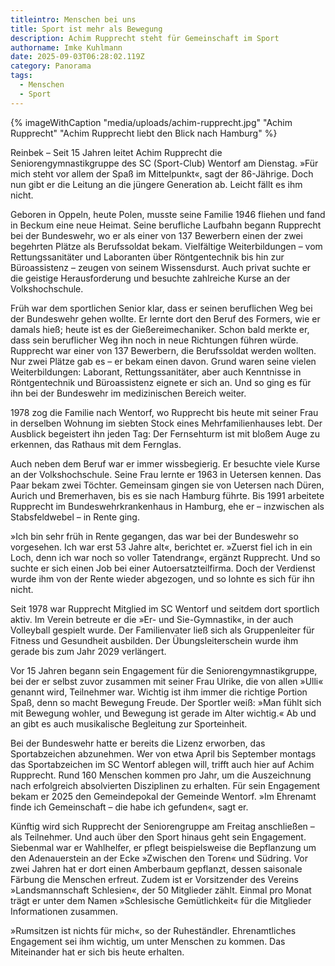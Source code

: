 ```yaml
---
titleintro: Menschen bei uns
title: Sport ist mehr als Bewegung
description: Achim Rupprecht steht für Gemeinschaft im Sport
authorname: Imke Kuhlmann
date: 2025-09-03T06:28:02.119Z
category: Panorama
tags:
  - Menschen
  - Sport
---
```

{% imageWithCaption "media/uploads/achim-rupprecht.jpg" "Achim Rupprecht" "Achim Rupprecht liebt den Blick nach Hamburg" %}

Reinbek – Seit 15 Jahren leitet Achim Rupprecht die Seniorengymnastikgruppe des SC (Sport-Club) Wentorf am Dienstag. »Für mich steht vor allem der Spaß im Mittelpunkt«, sagt der 86-Jährige. Doch nun gibt er die Leitung an die jüngere Generation ab. Leicht fällt es ihm nicht.

Geboren in Oppeln, heute Polen, musste seine Familie 1946 fliehen und fand in Beckum eine neue Heimat. Seine berufliche Laufbahn begann Rupprecht bei der Bundeswehr, wo er als einer von 137 Bewerbern einen der zwei begehrten Plätze als Berufssoldat bekam. Vielfältige Weiterbildungen – vom Rettungssanitäter und Laboranten über Röntgentechnik bis hin zur Büroassistenz – zeugen von seinem Wissensdurst. Auch privat suchte er die geistige Herausforderung und besuchte zahlreiche Kurse an der Volkshochschule.

Früh war dem sportlichen Senior klar, dass er seinen beruflichen Weg bei der Bundeswehr gehen wollte. Er lernte dort den Beruf des Formers, wie er damals hieß; heute ist es der Gießereimechaniker. Schon bald merkte er, dass sein beruflicher Weg ihn noch in neue Richtungen führen würde. Rupprecht war einer von 137 Bewerbern, die Berufssoldat werden wollten. Nur zwei Plätze gab es – er bekam einen davon. Grund waren seine vielen Weiterbildungen: Laborant, Rettungssanitäter, aber auch Kenntnisse in Röntgentechnik und Büroassistenz eignete er sich an. Und so ging es für ihn bei der Bundeswehr im medizinischen Bereich weiter.

1978 zog die Familie nach Wentorf, wo Rupprecht bis heute mit seiner Frau in derselben Wohnung im siebten Stock eines Mehrfamilienhauses lebt. Der Ausblick begeistert ihn jeden Tag: Der Fernsehturm ist mit bloßem Auge zu erkennen, das Rathaus mit dem Fernglas.

Auch neben dem Beruf war er immer wissbegierig. Er besuchte viele Kurse an der Volkshochschule. Seine Frau lernte er 1963 in Uetersen kennen. Das Paar bekam zwei Töchter. Gemeinsam gingen sie von Uetersen nach Düren, Aurich und Bremerhaven, bis es sie nach Hamburg führte. Bis 1991 arbeitete Rupprecht im Bundeswehrkrankenhaus in Hamburg, ehe er – inzwischen als Stabsfeldwebel – in Rente ging.

»Ich bin sehr früh in Rente gegangen, das war bei der Bundeswehr so vorgesehen. Ich war erst 53 Jahre alt«, berichtet er. »Zuerst fiel ich in ein Loch, denn ich war noch so voller Tatendrang«, ergänzt Rupprecht. Und so suchte er sich einen Job bei einer Autoersatzteilfirma. Doch der Verdienst wurde ihm von der Rente wieder abgezogen, und so lohnte es sich für ihn nicht.

Seit 1978 war Rupprecht Mitglied im SC Wentorf und seitdem dort sportlich aktiv. Im Verein betreute er die »Er- und Sie-Gymnastik«, in der auch Volleyball gespielt wurde. Der Familienvater ließ sich als Gruppenleiter für Fitness und Gesundheit ausbilden. Der Übungsleiterschein wurde ihm gerade bis zum Jahr 2029 verlängert.

Vor 15 Jahren begann sein Engagement für die Seniorengymnastikgruppe, bei der er selbst zuvor zusammen mit seiner Frau Ulrike, die von allen »Ulli« genannt wird, Teilnehmer war. Wichtig ist ihm immer die richtige Portion Spaß, denn so macht Bewegung Freude. Der Sportler weiß: »Man fühlt sich mit Bewegung wohler, und Bewegung ist gerade im Alter wichtig.« Ab und an gibt es auch musikalische Begleitung zur Sporteinheit.

Bei der Bundeswehr hatte er bereits die Lizenz erworben, das Sportabzeichen abzunehmen. Wer von etwa April bis September montags das Sportabzeichen im SC Wentorf ablegen will, trifft auch hier auf Achim Rupprecht. Rund 160 Menschen kommen pro Jahr, um die Auszeichnung nach erfolgreich absolvierten Disziplinen zu erhalten. Für sein Engagement bekam er 2025 den Gemeindepokal der Gemeinde Wentorf. »Im Ehrenamt finde ich Gemeinschaft – die habe ich gefunden«, sagt er.

Künftig wird sich Rupprecht der Seniorengruppe am Freitag anschließen – als Teilnehmer. Und auch über den Sport hinaus geht sein Engagement. Siebenmal war er Wahlhelfer, er pflegt beispielsweise die Bepflanzung um den Adenauerstein an der Ecke »Zwischen den Toren« und Südring. Vor zwei Jahren hat er dort einen Amberbaum gepflanzt, dessen saisonale Färbung die Menschen erfreut. Zudem ist er Vorsitzender des Vereins »Landsmannschaft Schlesien«, der 50 Mitglieder zählt. Einmal pro Monat trägt er unter dem Namen »Schlesische Gemütlichkeit« für die Mitglieder Informationen zusammen.

»Rumsitzen ist nichts für mich«, so der Ruheständler. Ehrenamtliches Engagement sei ihm wichtig, um unter Menschen zu kommen. Das Miteinander hat er sich bis heute erhalten.
